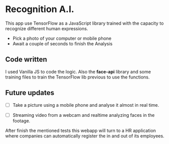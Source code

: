 # Recognition A.I.

This app use TensorFlow as a JavaScript library trained with the capacity to recognize different human expressions.

* Pick a photo of your computer or mobile phone
* Await a couple of seconds to finish the Analysis

## Code written
I used Vanilla JS to code the logic. Also the **face-api** library and some training files to train the TensorFlow lib previous to use the functions.

## Future updates

- [ ] Take a picture using a mobile phone and analyse it almost in real time.

- [ ] Streaming video from a webcam and realtime analyzing faces in the footage.

After finish the mentioned tests this webapp will turn to a HR application where companies can automatically register the in and out of its employees.

